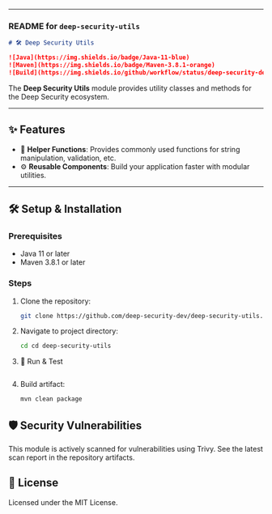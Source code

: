 
---

### **README for `deep-security-utils`**

```markdown
# 🛠️ Deep Security Utils

![Java](https://img.shields.io/badge/Java-11-blue) 
![Maven](https://img.shields.io/badge/Maven-3.8.1-orange) 
![Build](https://img.shields.io/github/workflow/status/deep-security-dev/deep-security-utils/Build%20and%20Scan)
```
The **Deep Security Utils** module provides utility classes and methods for the Deep Security ecosystem.

---

## ✨ Features

- 📜 **Helper Functions**: Provides commonly used functions for string manipulation, validation, etc.
- ⚙️ **Reusable Components**: Build your application faster with modular utilities.

---


## 🛠️ Setup & Installation

### Prerequisites
- Java 11 or later
- Maven 3.8.1 or later

### Steps
1. Clone the repository:
   ```bash
   git clone https://github.com/deep-security-dev/deep-security-utils.git
2. Navigate to project directory:
   ```bash
   cd cd deep-security-utils
   ```

3. 🚦 Run & Test
   ```bash
   
4. Build artifact:
   ```bash
   mvn clean package
   ```
## 🛡️ Security Vulnerabilities
This module is actively scanned for vulnerabilities using Trivy. See the latest scan report in the repository artifacts.

## 📄 License
Licensed under the MIT License.


